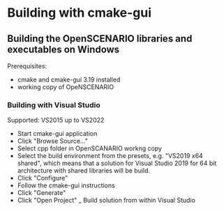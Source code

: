 # Building with cmake-gui
## Building the OpenSCENARIO libraries and executables on Windows
Prerequisites:
- cmake and cmake-gui 3.19 installed
- working copy of OpeNSCENARIO
### Building with Visual Studio
Supported: VS2015 up to VS2022
- Start cmake-gui application
- Click "Browse Source..."
- Select cpp folder in OpenSCANARIO workng copy
- Select the build environment from the presets, e.g. "VS2019 x64 shared", which means that a solution for Visual Studio 2019 for 64 bit architecture with shared libraries will be build.
- Click "Configure"
- Follow the cmake-gui instructions
- Click "Generate"
- Click "Open Project"
_ Build solution from within Visual Studio